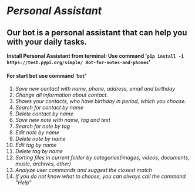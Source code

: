 # ***Personal Assistant***

## **Our bot is a personal assistant that can help you with your daily tasks.**

**Install Personal Assistant from terminal: Use command '```pip install -i https://test.pypi.org/simple/ Bot-for-notes-and-phones```'**
#### For start bot use command '```bot```'

1. *Save new contact with name, phone, address, email and birthday*
2. *Change all information about contact.*
3. *Shows your contacts, who have birthday in period, which you choose.*
4. *Search for contact by name*
5. *Delete contact by name*
6. *Save new note with name, tag and text*
7. *Search for note by tag*
8. *Edit note by name*
9. *Delete note by name*
10. *Edit tag by name*
11. *Delete tag by name*
12. *Sorting files in current folder by categories(images, videos, documents, music, archives, other)*
13. *Analyze user commands and suggest the closest match*
14. *If you do not know what to choose, you can always call the command "Help"*

